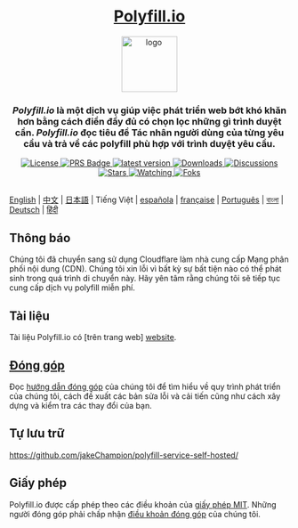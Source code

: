 
<div align="center">
  <h1><a href="https://polyfill.io">Polyfill.io</a></h1>

  <a href="https://polyfill.io"><img height="100px" alt="logo" src="https://polyfill.io/img/logo.svg"/></a>
  
  <h3><em>Polyfill.io</em> là một dịch vụ giúp việc phát triển web bớt khó khăn hơn bằng cách điền đầy đủ có chọn lọc những gì trình duyệt cần. <em>Polyfill.io</em> đọc tiêu đề Tác nhân người dùng của từng yêu cầu và trả về các polyfill phù hợp với trình duyệt yêu cầu.</h3> 
<div>

  <a href="./LICENSE.md">
    <img src="https://img.shields.io/github/license/polyfillpolyfill/polyfill-service?logo=github" alt="License" />
  </a>
  <a href=".github/CONTRIBUTING.md">
    <img src="https://img.shields.io/badge/PRs-welcome-brightgreen.svg" alt="PRS Badge" />
  </a> 
  <a href="https://github.com/polyfillpolyfill/polyfill-service/releases">
    <img src="https://img.shields.io/github/v/release/polyfillpolyfill/polyfill-service?logo=github" alt="latest version" />
  </a>
  <a href="https://github.com/polyfillpolyfill/polyfill-service/releases">
    <img src="https://img.shields.io/github/downloads/polyfillpolyfill/polyfill-service/total?logo=github&color=239F7AEA" alt="Downloads" />
  </a>
  <a href="https://github.com/polyfillpolyfill/polyfill-service/releases">
    <img src="https://img.shields.io/github/discussions/polyfillpolyfill/polyfill-service?logo=github&color=23ED8936" alt="Discussions" />
  </a>
  <a href="https://github.com/polyfillpolyfill/polyfill-service/stargazers">
    <img src="https://img.shields.io/github/stars/polyfillpolyfill/polyfill-service?style=plastic&logo=github&color=%23FFAC2D" alt="Stars" />
  </a>
  <a href="https://github.com/polyfillpolyfill/polyfill-service/watchers">
    <img src="https://img.shields.io/github/watchers/polyfillpolyfill/polyfill-service?style=plastic&logo=github&color=%231C1C1C" alt="Watching" />
  </a>
  <a href="https://github.com/polyfillpolyfill/polyfill-service/forks">
    <img src="https://img.shields.io/github/forks/polyfillpolyfill/polyfill-service?style=plastic&logo=github&color=%236C6C6C" alt="Foks" />
    
</div>
</div>

##

[English](./README.md) | [中文](./README_cn.md) | [日本語](./README_ja.md) | Tiếng Việt | [española](./README_es.md) | [française](./README_fr.md) | [Português](./README_pt.md) | [বাংলা](./README_bn.md) | [Deutsch](./README_de.md) | [हिंदी](./README_hi.md)

## Thông báo

Chúng tôi đã chuyển sang sử dụng Cloudflare làm nhà cung cấp Mạng phân phối nội dung (CDN). Chúng tôi xin lỗi vì bất kỳ sự bất tiện nào có thể phát sinh trong quá trình di chuyển này. Hãy yên tâm rằng chúng tôi sẽ tiếp tục cung cấp dịch vụ polyfill miễn phí.

## Tài liệu

Tài liệu Polyfill.io có [trên trang web] [website].


## [Đóng góp][contributing guide]

Đọc [hướng dẫn đóng góp][contributing guide] của chúng tôi để tìm hiểu về quy trình phát triển của chúng tôi, cách đề xuất các bản sửa lỗi và cải tiến cũng như cách xây dựng và kiểm tra các thay đổi của bạn.

## Tự lưu trữ

<https://github.com/jakeChampion/polyfill-service-self-hosted/>


## Giấy phép

Polyfill.io được cấp phép theo các điều khoản của [giấy phép MIT][license]. Những người đóng góp phải chấp nhận [điều khoản đóng góp][contribution terms] của chúng tôi.

[contributing guide]: ./.github/CONTRIBUTING.md
[contribution terms]: ./.github/contribution_licence_agreement.md
[license]: ./LICENSE.md
[license-badge]: https://img.shields.io/badge/license-MIT-blue.svg
[pull-requests-badge]: https://img.shields.io/badge/PRs-welcome-brightgreen.svg
[website]: https://polyfill.io
